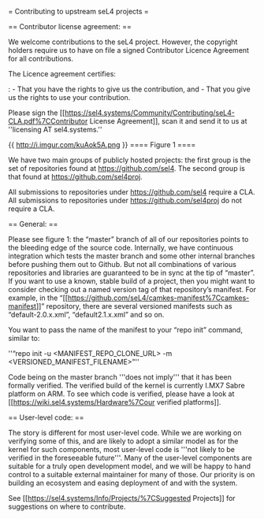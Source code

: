 = Contributing to upstream seL4 projects =

== Contributor license agreement: ==

We welcome contributions to the seL4 project. However, the copyright
holders require us to have on file a signed Contributor Licence
Agreement for all contributions.

The Licence agreement certifies:

:   -   That you have the rights to give us the contribution, and
    -   That you give us the rights to use your contribution.

Please sign the
\[\[<https://sel4.systems/Community/Contributing/seL4-CLA.pdf%7CContributor>
License Agreement\]\], scan it and send it to us at ''licensing AT
sel4.systems.''

{{ <http://i.imgur.com/kuAok5A.png> }} ==== Figure 1 ====

We have two main groups of publicly hosted projects: the first group is
the set of repositories found at <https://github.com/sel4>. The second
group is that found at <https://github.com/sel4proj>.

All submissions to repositories under <https://github.com/sel4> require
a CLA. All submissions to repositories under
<https://github.com/sel4proj> do not require a CLA.

== General: ==

Please see figure 1: the “master” branch of all of our repositories
points to the bleeding edge of the source code. Internally, we have
continuous integration which tests the master branch and some other
internal branches before pushing them out to Github. But not all
combinations of various repositories and libraries are guaranteed to be
in sync at the tip of “master”. If you want to use a known, stable build
of a project, then you might want to consider checking out a named
version tag of that repository’s manifest. For example, in the
“\[\[<https://github.com/seL4/camkes-manifest%7Ccamkes-manifest>\]\]”
repository, there are several versioned manifests such as
“default-2.0.x.xml”, “default2.1.x.xml” and so on.

You want to pass the name of the manifest to your “repo init” command,
similar to:

''“repo init -u &lt;MANIFEST\_REPO\_CLONE\_URL&gt; -m
&lt;VERSIONED\_MANIFEST\_FILENAME&gt;”''

Code being on the master branch '''does not imply''' that it has been
formally verified. The verified build of the kernel is currently I.MX7
Sabre platform on ARM. To see which code is verified, please have a look
at \[\[<https://wiki.sel4.systems/Hardware%7Cour> verified
platforms\]\].

== User-level code: ==

The story is different for most user-level code. While we are working on
verifying some of this, and are likely to adopt a similar model as for
the kernel for such components, most user-level code is '''not likely to
be verified in the foreseeable future'''. Many of the user-level
components are suitable for a truly open development model, and we will
be happy to hand control to a suitable external maintainer for many of
those. Our priority is on building an ecosystem and easing deployment of
and with the system.

See \[\[<https://sel4.systems/Info/Projects/%7CSuggested> Projects\]\]
for suggestions on where to contribute.

